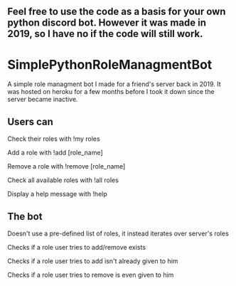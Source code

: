 <h2>Feel free to use the code as a basis for your own python discord bot. However it was made in 2019, so I have no if the code will still work.</h2>
<h1> SimplePythonRoleManagmentBot </h1>
A simple role managment bot I made for a friend's server back in 2019. It was hosted on heroku for a few months before I took it down since the server became inactive.
<h2>Users can</h2>
<p>Check their roles with !my roles</p>
<p>Add a role with !add [role_name]</p>
<p>Remove a role with !remove [role_name]</p>
<p>Check all available roles with !all roles</p>
<p>Display a help message with !help</p>
<h2>The bot</h2>
<p>Doesn't use a pre-defined list of roles, it instead iterates over server's roles</p>
<p>Checks if a role user tries to add/remove exists</p>
<p>Checks if a role user tries to add isn't already given to him</p>
<p>Checks if a role user tries to remove is even given to him</p>
